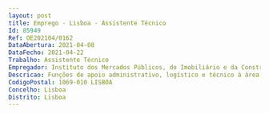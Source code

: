 ```yaml
--- 
layout: post
title: Emprego - Lisboa - Assistente Técnico
Id: 85949
Ref: OE202104/0162
DataAbertura: 2021-04-08
DataFecho: 2021-04-22
Trabalho: Assistente Técnico
Empregador: Instituto dos Mercados Públicos, do Imobiliário e da Construção, I.P.
Descricao: Funções de apoio administrativo, logístico e técnico à área das queixas da Direção de Inspeção.
CodigoPostal: 1069-010 LISBOA
Concelho: Lisboa
Distrito: Lisboa
--- 
```

